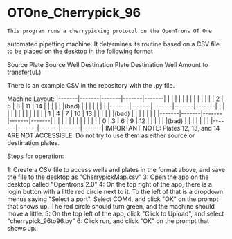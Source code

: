 # OTOne_Cherrypick_96
	This program runs a cherrypicking protocol on the OpenTrons OT One
automated pipetting machine. It determines its routine based on a CSV file
to be placed on the desktop in the following format


Source Plate    Source Well    Destination Plate    Destination Well    Amount to transfer(uL)


There is an example CSV in the repository with the .py file.

Machine Layout:
|-------|-------|-------|-------|-------|
|       |       |       |       |       |
|       |       |       |       |       |
|   2   |   5   |   8   |   11  |  14   |
|       |       |       |       |(bad)  |
|       |       |       |       |       |
|-------|-------|-------|-------|-------|
|       |       |       |       |       |
|       |       |       |       |       |
|   1   |   4   |   7   |   10  |  13   |
|       |       |       |       |(bad)  |
|       |       |       |       |       |
|-------|-------|-------|-------|-------|
|       |       |       |       |       |
|       |       |       |       |       |
|   0   |   3   |   6   |   9   |  12   |
|       |       |       |       |(bad)  |
|       |       |       |       |       |
|-------|-------|-------|-------|-------|
IMPORTANT NOTE:
	Plates 12, 13, and 14 ARE NOT ACCESSIBLE.
	Do not try to use them as either source or destination plates.

	

Steps for operation:

1:	Create a CSV file to access wells and plates in the format above, and save the file to the desktop as "CherrypickMap.csv"
3:	Open the app on the desktop called "Opentrons 2.0"
4:	On the top right of the app, there is a login button with a little red circle next to it. To the left of that
		is a dropdown menus saying "Select a port". Select COM4, and click "OK" on the prompt that shows up.
		The red circle should turn green, and the machine should move a little.
5:	On the top left of the app, click "Click to Upload", and select "cherrypick_96to96.py"
6:	Click run, and click "OK" on the prompt that shows up.
